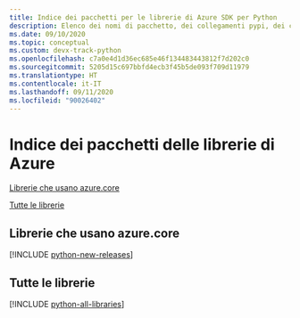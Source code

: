 ```yaml
---
title: Indice dei pacchetti per le librerie di Azure SDK per Python
description: Elenco dei nomi di pacchetto, dei collegamenti pypi, dei collegamenti alla documentazione e dei collegamenti al codice sorgente per tutte le librerie include in Azure SDK per Python.
ms.date: 09/10/2020
ms.topic: conceptual
ms.custom: devx-track-python
ms.openlocfilehash: c7a0e4d1d36ec685e46f134483443812f7d202c0
ms.sourcegitcommit: 5205d15c697bbfd4ecb3f45b5de093f709d11979
ms.translationtype: HT
ms.contentlocale: it-IT
ms.lasthandoff: 09/11/2020
ms.locfileid: "90026402"
---
```

# <a name="azure-libraries-package-index"></a>Indice dei pacchetti delle librerie di Azure

[Librerie che usano azure.core](#libraries-using-azurecore)

[Tutte le librerie](#all-libraries)

## <a name="libraries-using-azurecore"></a>Librerie che usano azure.core

[!INCLUDE [python-new-releases](../includes/python-new.md)]

## <a name="all-libraries"></a>Tutte le librerie

[!INCLUDE [python-all-libraries](../includes/python-all.md)]

